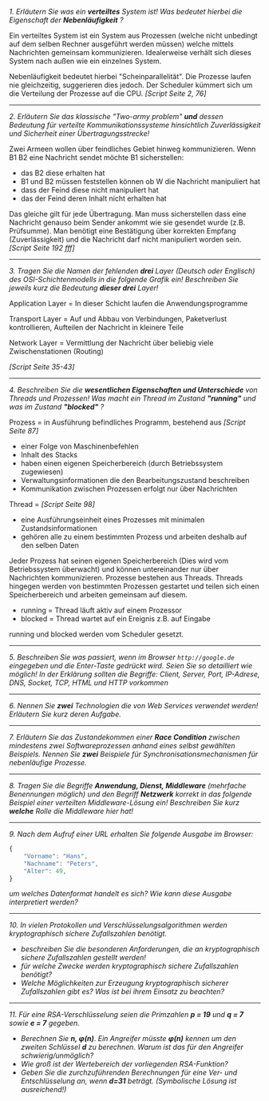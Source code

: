 *1. Erläutern Sie was ein* ***verteiltes*** *System ist! Was bedeutet hierbei die Eigenschaft der* ***Nebenläufigkeit*** *?*

Ein verteiltes System ist ein System aus Prozessen (welche nicht unbedingt auf dem selben Rechner ausgeführt werden müssen) welche mittels Nachrichten gemeinsam kommunizieren. Idealerweise verhält sich dieses System nach außen wie ein einzelnes System.

Nebenläufigkeit bedeutet hierbei "Scheinparallelität". Die Prozesse laufen nie gleichzeitig, suggerieren dies jedoch. Der Scheduler kümmert sich um die Verteilung der Prozesse auf die CPU. *[Script Seite 2, 76]*

---

*2. Erläutern Sie das klassische "Two-army problem"* ***und*** *dessen Bedeutung für verteilte Kommunikationssysteme hinsichtlich Zuverlässigkeit und Sicherheit einer Übertragungsstrecke!*

Zwei Armeen wollen über feindliches Gebiet hinweg kommunizieren. Wenn B1 B2 eine Nachricht sendet möchte B1 sicherstellen:

-	das B2 diese erhalten hat
-	B1 und B2 müssen feststellen können ob W die Nachricht manipuliert hat
-	dass der Feind diese nicht manipuliert hat
-	das der Feind deren Inhalt nicht erhalten hat

Das gleiche gilt für jede Übertragung. Man muss sicherstellen dass eine Nachricht genauso beim Sender ankommt wie sie gesendet wurde (z.B. Prüfsumme). Man benötigt eine Bestätigung über korrekten Empfang (Zuverlässigkeit) und die Nachricht darf nicht manipuliert worden sein. *[Script Seite 192 fff]*

---

*3. Tragen Sie die Namen der fehlenden* ***drei*** *Layer (Deutsch oder Englisch) des OSI-Schichtenmodells in die folgende Grafik ein! Beschreiben Sie jeweils kurz die Bedeutung* ***dieser drei*** *Layer!*

Application Layer = In dieser Schicht laufen die Anwendungsprogramme

Transport Layer = Auf und Abbau von Verbindungen, Paketverlust kontrollieren, Aufteilen der Nachricht in kleinere Teile

Network Layer = Vermittlung der Nachricht über beliebig viele Zwischenstationen (Routing)

*[Script Seite 35-43]*

---

*4. Beschreiben Sie die **wesentlichen Eigenschaften und Unterschiede** von Threads und Prozessen! Was macht ein Thread im Zustand* ***"running"*** *und was im Zustand* ***"blocked"*** *?*

Prozess = in Ausführung befindliches Programm, bestehend aus *[Script Seite 87]*

-	einer Folge von Maschinenbefehlen
-	Inhalt des Stacks
-	haben einen eigenen Speicherbereich (durch Betriebssystem zugewiesen)
-	Verwaltungsinformationen die den Bearbeitungszustand beschreiben
-	Kommunikation zwischen Prozessen erfolgt nur über Nachrichten

Thread = *[Script Seite 98]*

-	eine Ausführungseinheit eines Prozesses mit minimalen Zustandsinformationen
-	gehören alle zu einem bestimmten Prozess und arbeiten deshalb auf den selben Daten

Jeder Prozess hat seinen eigenen Speicherbereich (Dies wird vom Betriebssystem überwacht) und können untereinander nur über Nachrichten kommunizieren. Prozesse bestehen aus Threads. Threads hingegen werden von bestimmten Prozessen gestartet und teilen sich einen Speicherbereich und arbeiten gemeinsam auf diesem.

-	running = Thread läuft aktiv auf einem Prozessor
-	blocked = Thread wartet auf ein Ereignis z.B. auf Eingabe

running und blocked werden vom Scheduler gesetzt.

---

*5. Beschreiben Sie was passiert, wenn im Browser `http://google.de` eingegeben und die Enter-Taste gedrückt wird. Seien Sie so detailliert wie möglich! In der Erklärung sollten die Begriffe: Client, Server, Port, IP-Adrese, DNS, Socket, TCP, HTML und HTTP vorkommen*

---

*6. Nennen Sie* ***zwei*** *Technologien die von Web Services verwendet werden! Erläutern Sie kurz deren Aufgabe.*

---

*7. Erläutern Sie das Zustandekommen einer* ***Race Condition*** *zwischen mindestens zwei Softwareprozessen anhand eines selbst gewählten Beispiels. Nennen Sie* ***zwei*** *Beispiele für Synchronisationsmechanismen für nebenläufige Prozesse.*

---

*8. Tragen Sie die Begriffe* ***Anwendung, Dienst, Middleware*** *(mehrfache Benennungen möglich) und den Begriff* ***Netzwerk*** *korrekt in das folgende Beispiel einer verteilten Middleware-Lösung ein! Beschreiben Sie kurz **welche** Rolle die Middleware hier hat!*

---

*9. Nach dem Aufruf einer URL erhalten Sie folgende Ausgabe im Browser:*

```javascript
{
    "Vorname": "Hans",
    "Nachname": "Peters",
    "Alter": 49,
}
```

*um welches Datenformat handelt es sich? Wie kann diese Ausgabe interpretiert werden?*

---

*10. In vielen Protokollen und Verschlüsselungsalgorithmen werden kryptographisch sichere Zufallszahlen benötigt.*

-	*beschreiben Sie die besonderen Anforderungen, die an kryptographisch sichere Zufallszahlen gestellt werden!*
-	*für welche Zwecke werden kryptographisch sichere Zufallszahlen benötigt?*
-	*Welche Möglichkeiten zur Erzeugung kryptographisch sicherer Zufallszahlen gibt es? Was ist bei ihrem Einsatz zu beachten?*

---

*11. Für eine RSA-Verschlüsselung seien die Primzahlen* ***p = 19*** *und* ***q = 7*** *sowie* ***e = 7*** *gegeben.*

-	*Berechnen Sie* ***n, φ(n)***. *Ein Angreifer müsste* ***φ(n)*** *kennen um den zweiten Schlüssel* ***d*** *zu berechnen. Warum ist das für den Angreifer schwierig/unmöglich?*
-	*Wie groß ist der Wertebereich der vorliegenden RSA-Funktion?*
-	*Geben Sie die zurchzuführenden Berechnungen für eine Ver- und Entschlüsselung an, wenn* ***d=31*** *beträgt. (Symbolische Lösung ist ausreichend!)*
